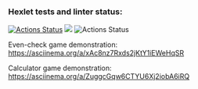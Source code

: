 ### Hexlet tests and linter status:
[![Actions Status](https://github.com/Dedenev/python-project-lvl1/workflows/hexlet-check/badge.svg)](https://github.com/Dedenev/python-project-lvl1/actions)
<a href="https://codeclimate.com/github/codeclimate/codeclimate/maintainability"><img src="https://api.codeclimate.com/v1/badges/a99a88d28ad37a79dbf6/maintainability" /></a>
![Actions Status](https://github.com/Dedenev/python-project-lvl1/workflows/Flake8-WPS/badge.svg)

Even-check game demonstration: https://asciinema.org/a/xAc8nz7Rxds2jKtY1iEWeHqSR

Calculator game demonstration: https://asciinema.org/a/ZuggcGqw6CTYU6Xj2iobA6iRQ
